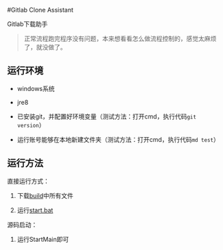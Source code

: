 #Gitlab Clone Assistant

Gitlab下载助手

> 正常流程跑完程序没有问题，本来想看看怎么做流程控制的，感觉太麻烦了，就没做了。

## 运行环境

* windows系统

* jre8

* 已安装git，并配置好环境变量（测试方法：打开cmd，执行代码```git version```）

* 运行账号能够在本地新建文件夹（测试方法：打开cmd，执行代码```md test```）


## 运行方法

直接运行方式：

1. 下载[build](./build)中所有文件

2. 运行[start.bat](./build/start.bat)


源码启动：

1. 运行StartMain即可